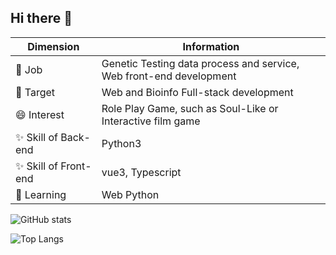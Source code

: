 ## Hi there 👋

| Dimension   | Information                                                         |
| ----------- | ------------------------------------------------------------------- |
| 🔭 Job      | Genetic Testing data process and service, Web front-end development |
| 🌱 Target   | Web and Bioinfo Full-stack development                              |
| 😄 Interest | Role Play Game, such as Soul-Like or Interactive film game          |
| ✨ Skill of Back-end    | Python3                                                    |
| ✨ Skill of Front-end   | vue3, Typescript                                           |
| 🤔 Learning | Web Python                                                          |

![GitHub stats](https://github-readme-stats.vercel.app/api?username=Rochsen)

![Top Langs](https://github-readme-stats.vercel.app/api/top-langs/?username=Rochsen&layout=donut)


<!--
**Luosanmu/Luosanmu** is a ✨ _special_ ✨ repository because its `README.md` (this file) appears on your GitHub profile.

Here are some ideas to get you started:

- 🔭 I’m currently working on ...
- 🌱 I’m currently learning ...
- 👯 I’m looking to collaborate on ...
- 🤔 I’m looking for help with ...
- 💬 Ask me about ...
- 📫 How to reach me: ...
- 😄 Pronouns: ...
- ⚡ Fun fact: ...
-->
